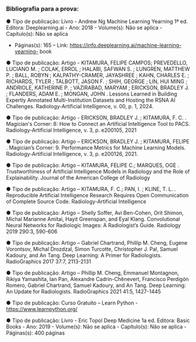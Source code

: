 ### Bibliografia para a prova:

● Tipo de publicação: Livro - Andrew Ng Machine Learning Yearning 1ª ed. Editora:
Deeplearning.ai - Ano: 2018 - Volume(s): Não se aplica - Capítulo(s): Não se aplica
- Páginas(s): 165 – Link: https://info.deeplearning.ai/machine-learning-yearning-
book

● Tipo de publicação: Artigo - KITAMURA, FELIPE CAMPOS; PREVEDELLO,
LUCIANO M. ; COLAK, ERROL ; HALABI, SAFWAN S. ; LUNGREN, MATTHEW P.
; BALL, ROBYN ; KALPATHY-CRAMER, JAYASHREE ; KAHN, CHARLES E. ;
RICHARDS, TYLER ; TALBOTT, JASON F. ; SHIH, GEORGE ; LIN, HUI MING ;
ANDRIOLE, KATHERINE P. ; VAZIRABAD, MARYAM ; ERICKSON, BRADLEY J. ;
FLANDERS, ADAM E. ; MONGAN, JOHN . Lessons Learned in Building Expertly
Annotated Multi-Institution Datasets and Hosting the RSNA AI Challenges.
Radiology-Artificial Intelligence, v. 00, p. 1, 2024.

● Tipo de publicação: Artigo - ERICKSON, BRADLEY J. ; KITAMURA, F. C. .
Magician's Corner: 8: How to Connect an Artificial Intelligence Tool to PACS.
Radiology-Artificial Intelligence, v. 3, p. e200105, 2021

● Tipo de publicação: Artigo – ERICKSON, BRADLEY J. ; KITAMURA, FELIPE .
Magician’s Corner: 9. Performance Metrics for Machine Learning Models.
Radiology-Artificial Intelligence, v. 3, p. e200126, 2021.

● Tipo de publicação: Artigo – KITAMURA, FELIPE C.; MARQUES, OGE .
Trustworthiness of Artificial Intelligence Models in Radiology and the Role of
Explainability. Journal of the American College of Radiology

● Tipo de publicação: Artigo – KITAMURA, F. C.; PAN, I. ; KLINE, T. L. .
Reproducible Artificial Intelligence Research Requires Open Communication of
Complete Source Code. Radiology-Artificial Intelligence

● Tipo de publicação: Artigo – Shelly Soffer, Avi Ben-Cohen, Orit Shimon, Michal
Marianne Amitai, Hayit Greenspan, and Eyal Klang. Convolutional Neural Networks
for Radiologic Images: A Radiologist’s Guide. Radiology 2019 290:3, 590-606

● Tipo de publicação: Artigo – Gabriel Chartrand, Phillip M. Cheng, Eugene
Vorontsov, Michal Drozdzal, Simon Turcotte, Christopher J. Pal, Samuel Kadoury,
and An Tang. Deep Learning: A Primer for Radiologists. RadioGraphics 2017 37:7,
2113-2131

● Tipo de publicação: Artigo – Phillip M. Cheng, Emmanuel Montagnon, Rikiya
Yamashita, Ian Pan, Alexandre Cadrin-Chênevert, Francisco Perdigón Romero,
Gabriel Chartrand, Samuel Kadoury, and An Tang. Deep Learning: An Update for
Radiologists. RadioGraphics 2021 41:5, 1427-1445

● Tipo de publicação: Curso Gratuito – Learn Python  - https://www.learnpython.org/

● Tipo de publicação: Livro - Eric Topol Deep Medicine 1a ed. Editora: Basic Books - Ano: 2019 - Volume(s): Não se aplica - Capítulo(s): Não se aplica - Páginas(s): 400
páginas
